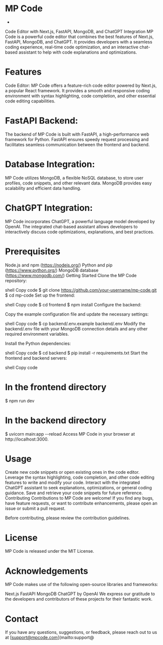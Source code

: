 # MP Code 
- 
Code Editor with Next.js, FastAPI, MongoDB, and ChatGPT Integration
MP Code is a powerful code editor that combines the best features of Next.js, FastAPI, MongoDB, and ChatGPT. It provides developers with a seamless coding experience, real-time code optimization, and an interactive chat-based assistant to help with code explanations and optimizations.

# Features
Code Editor: MP Code offers a feature-rich code editor powered by Next.js, a popular React framework. It provides a smooth and responsive coding environment with syntax highlighting, code completion, and other essential code editing capabilities.

# FastAPI Backend: 
The backend of MP Code is built with FastAPI, a high-performance web framework for Python. FastAPI ensures speedy request processing and facilitates seamless communication between the frontend and backend.

# Database Integration: 
MP Code utilizes MongoDB, a flexible NoSQL database, to store user profiles, code snippets, and other relevant data. MongoDB provides easy scalability and efficient data handling.

# ChatGPT Integration: 
MP Code incorporates ChatGPT, a powerful language model developed by OpenAI. The integrated chat-based assistant allows developers to interactively discuss code optimizations, explanations, and best practices.

# Prerequisites
Node.js and npm (https://nodejs.org/)
Python and pip (https://www.python.org/)
MongoDB database (https://www.mongodb.com/)
Getting Started
Clone the MP Code repository:

shell
Copy code
$ git clone https://github.com/your-username/mp-code.git
$ cd mp-code
Set up the frontend:

shell
Copy code
$ cd frontend
$ npm install
Configure the backend:

Copy the example configuration file and update the necessary settings:

shell
Copy code
$ cp backend/.env.example backend/.env
Modify the backend/.env file with your MongoDB connection details and any other required environment variables.

Install the Python dependencies:

shell
Copy code
$ cd backend
$ pip install -r requirements.txt
Start the frontend and backend servers:

shell
Copy code
# In the frontend directory
$ npm run dev

# In the backend directory
$ uvicorn main:app --reload
Access MP Code in your browser at http://localhost:3000.

# Usage
Create new code snippets or open existing ones in the code editor.
Leverage the syntax highlighting, code completion, and other code editing features to write and modify your code.
Interact with the integrated ChatGPT assistant to seek explanations, optimizations, or general coding guidance.
Save and retrieve your code snippets for future reference.
Contributing
Contributions to MP Code are welcome! If you find any bugs, have feature requests, or want to contribute enhancements, please open an issue or submit a pull request.

Before contributing, please review the contribution guidelines.

# License
MP Code is released under the MIT License.

# Acknowledgements
MP Code makes use of the following open-source libraries and frameworks:

Next.js
FastAPI
MongoDB
ChatGPT by OpenAI
We express our gratitude to the developers and contributors of these projects for their fantastic work.

# Contact
If you have any questions, suggestions, or feedback, please reach out to us at [support@mpcode.com](mailto:support@
